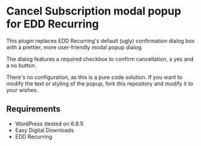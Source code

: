 # Cancel Subscription modal popup for EDD Recurring

This plugin replaces EDD Recurring's default (ugly) confirmation dialog box with a prettier, more user-friendly modal
popup dialog.

The dialog features a required checkbox to confirm cancellation, a yes and a no button.

There's no configuration, as this is a pure code solution. If you want to modify the text or styling of the popup, fork
this repository and modify it to your wishes.

## Requirements

* WordPress (tested on 6.8.1)
* Easy Digital Downloads
* EDD Recurring
